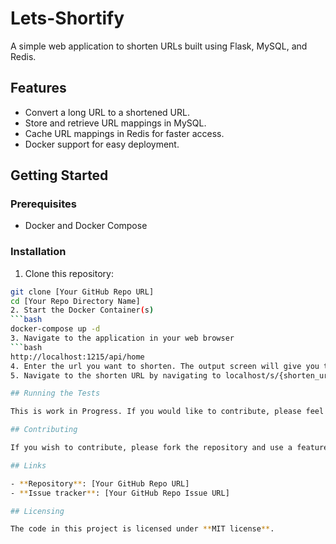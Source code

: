 # Lets-Shortify
A simple web application to shorten URLs built using Flask, MySQL, and Redis.

## Features

- Convert a long URL to a shortened URL.
- Store and retrieve URL mappings in MySQL.
- Cache URL mappings in Redis for faster access.
- Docker support for easy deployment.

## Getting Started

### Prerequisites

- Docker and Docker Compose

### Installation

1. Clone this repository:
```bash
git clone [Your GitHub Repo URL]
cd [Your Repo Directory Name]
2. Start the Docker Container(s)
```bash
docker-compose up -d
3. Navigate to the application in your web browser
```bash
http://localhost:1215/api/home
4. Enter the url you want to shorten. The output screen will give you the shorten URL.
5. Navigate to the shorten URL by navigating to localhost/s/{shorten_url}

## Running the Tests

This is work in Progress. If you would like to contribute, please feel free to do so.

## Contributing

If you wish to contribute, please fork the repository and use a feature branch. Pull requests are warmly welcome.

## Links

- **Repository**: [Your GitHub Repo URL]
- **Issue tracker**: [Your GitHub Repo Issue URL]

## Licensing

The code in this project is licensed under **MIT license**.


